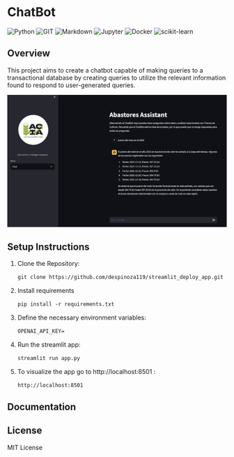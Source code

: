 # ChatBot 
![Python](https://img.shields.io/badge/Python-FFD43B?style=for-the-badge&logo=python&logoColor=blue) ![GIT](https://img.shields.io/badge/GIT-E44C30?style=for-the-badge&logo=git&logoColor=white) ![Markdown](https://img.shields.io/badge/Markdown-000000?style=for-the-badge&logo=markdown&logoColor=white) ![Jupyter](https://img.shields.io/badge/Jupyter-F37626.svg?&style=for-the-badge&logo=Jupyter&logoColor=white) ![Docker](https://img.shields.io/badge/Docker-2CA5E0?style=for-the-badge&logo=docker&logoColor=white) ![scikit-learn](https://img.shields.io/badge/scikit_learn-F7931E?style=for-the-badge&logo=scikit-learn&logoColor=white)


## Overview
This project aims to create a chatbot capable of making queries to a transactional database by creating queries to utilize the relevant information found to respond to user-generated queries.

<p align="center">
  <img src="chatbot.png" alt="Sample Image" width="600">
</p>

## Setup Instructions
1. Clone the Repository:
    ```html
    git clone https://github.com/despinoza119/streamlit_deploy_app.git
    ```

2. Install requirements
    ```html
    pip install -r requirements.txt
    ```

3. Define the necessary environment variables:
    ```html
    OPENAI_API_KEY=
    ```

4. Run the streamlit app:
    ```html
    streamlit run app.py
    ```

5. To visualize the app go to http://localhost:8501 :
    ```html
    http://localhost:8501
    ```

## Documentation

## License
MIT License
